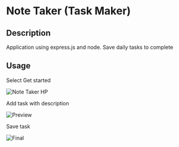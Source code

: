 # Note Taker (Task Maker)

## Description
Application using express.js and node. Save daily tasks to complete

## Usage
Select Get started

![Note Taker HP](https://user-images.githubusercontent.com/109484545/222548545-a7b84a0a-a886-4962-981e-1fb0e89e6662.png)

Add task with description

![Preview](https://user-images.githubusercontent.com/109484545/222548648-2a8ab75f-d1c0-46e9-9839-71a8f4cfb257.png)

Save task

![Final](https://user-images.githubusercontent.com/109484545/222548694-d59605de-12ea-40f9-a7a4-e1e7b0dd33c0.png)
